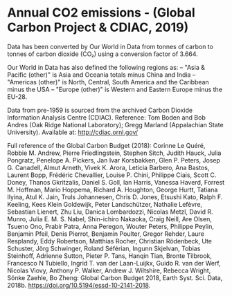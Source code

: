 # Annual CO2 emissions - (Global Carbon Project & CDIAC, 2019)

Data has been converted by Our World in Data from tonnes of carbon to tonnes of carbon dioxide (CO₂) using a conversion factor of 3.664.

Our World in Data has also defined the following regions as: 
– "Asia & Pacific (other)" is Asia and Oceania totals minus China and India
– "Americas (other)" is North, Central, South America and the Caribbean minus the USA
– "Europe (other)" is Western and Eastern Europe minus the EU-28.

Data from pre-1959 is sourced from the archived Carbon Dioxide Information Analysis Centre (CDIAC). Reference: Tom Boden and Bob Andres (Oak Ridge National Laboratory); Gregg Marland (Appalachian State University). Available at: http://cdiac.ornl.gov/

Full reference of the Global Carbon Budget (2018): Corinne Le Quéré, Robbie M. Andrew, Pierre Friedlingstein, Stephen Sitch, Judith Hauck, Julia Pongratz, Penelope A. Pickers, Jan Ivar Korsbakken, Glen P. Peters, Josep G. Canadell, Almut Arneth, Vivek K. Arora, Leticia Barbero, Ana Bastos, Laurent Bopp, Frédéric Chevallier, Louise P. Chini, Philippe Ciais, Scott C. Doney, Thanos Gkritzalis, Daniel S. Goll, Ian Harris, Vanessa Haverd, Forrest M. Hoffman, Mario Hoppema, Richard A. Houghton, George Hurtt, Tatiana Ilyina, Atul K. Jain, Truls Johannesen, Chris D. Jones, Etsushi Kato, Ralph F. Keeling, Kees Klein Goldewijk, Peter Landschützer, Nathalie Lefèvre, Sebastian Lienert, Zhu Liu, Danica Lombardozzi, Nicolas Metzl, David R. Munro, Julia E. M. S. Nabel, Shin-ichiro Nakaoka, Craig Neill, Are Olsen, Tsueno Ono, Prabir Patra, Anna Peregon, Wouter Peters, Philippe Peylin, Benjamin Pfeil, Denis Pierrot, Benjamin Poulter, Gregor Rehder, Laure Resplandy, Eddy Robertson, Matthias Rocher, Christian Rödenbeck, Ute Schuster, Jörg Schwinger, Roland Séférian, Ingunn Skjelvan, Tobias Steinhoff, Adrienne Sutton, Pieter P. Tans, Hanqin Tian, Bronte Tilbrook, Francesco N Tubiello, Ingrid T. van der Laan-Luijkx, Guido R. van der Werf, Nicolas Viovy, Anthony P. Walker, Andrew J. Wiltshire, Rebecca Wright, Sönke Zaehle, Bo Zheng: Global Carbon Budget 2018, Earth Syst. Sci. Data, 2018b. https://doi.org/10.5194/essd-10-2141-2018.